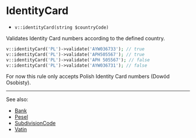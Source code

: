 # IdentityCard

- `v::identityCard(string $countryCode)`

Validates Identity Card numbers according to the defined country.

```php
v::identityCard('PL')->validate('AYW036733'); // true
v::identityCard('PL')->validate('APH505567'); // true
v::identityCard('PL')->validate('APH 505567'); // false
v::identityCard('PL')->validate('AYW036731'); // false
```

For now this rule only accepts Polish Identity Card numbers (Dowód Osobisty).

***
See also:

  * [Bank](Bank.md)
  * [Pesel](Pesel.md)
  * [SubdivisionCode](SubdivisionCode.md)
  * [Vatin](Vatin.md)
